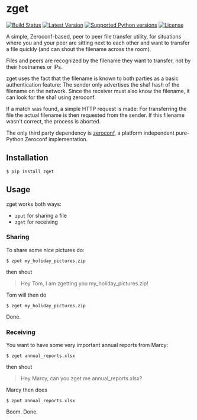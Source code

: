 zget
====

[![Build Status](https://travis-ci.org/nils-werner/zget.svg?branch=master)](https://travis-ci.org/nils-werner/zget)
[![Latest Version](https://pypip.in/version/zget/badge.svg)](https://pypi.python.org/pypi/zget/)
[![Supported Python versions](https://pypip.in/py_versions/zget/badge.svg)](https://pypi.python.org/pypi/zget/)
[![License](https://pypip.in/license/zget/badge.svg)](https://pypi.python.org/pypi/zget/)

A simple, Zeroconf-based, peer to peer file transfer utility, for situations where you and your peer are sitting next to each other and want to transfer a file quickly (and can shout the filename across the room).

Files and peers are recognized by the filename they want to transfer, not by their hostnames or IPs.

zget uses the fact that the filename is known to both parties as a basic authentication feature: The sender only advertises the sha1 hash of the filename on the network. Since the receiver must also know the filename, it can look for the sha1 using zeroconf.

If a match was found, a simple HTTP request is made: For transferring the file the actual filename is then requested from the sender. If this filename wasn't correct, the process is aborted.

The only third party dependency is [zeroconf](https://pypi.python.org/pypi/zeroconf), a platform independent pure-Python Zeroconf implementation.

Installation
------------

    $ pip install zget

Usage
-----

zget works both ways:

 - `zput` for sharing a file
 - `zget` for receiving


### Sharing

To share some nice pictures do:

    $ zput my_holiday_pictures.zip

then shout

> Hey Tom, I am zgetting you my_holiday_pictures.zip!

Tom will then do

    $ zget my_holiday_pictures.zip

Done.


### Receiving

You want to have some very important annual reports from Marcy:

    $ zget annual_reports.xlsx

then shout

> Hey Marcy, can you zget me annual_reports.xlsx?

Marcy then does

    $ zput annual_reports.xlsx

Boom. Done.
